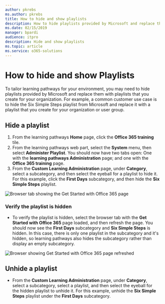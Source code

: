 ```yaml
---
author: pkrebs
ms.author: pkrebs
title: How to hide and show playlists
description: How to hide playlists provided by Microsoft and replace them with playlists that you create for your organization.
ms.date: 02/15/2019
manager: bpardi
audience: itpro
description: Hide and show playlists
ms.topic: article
ms.service: o365-solutions
---
```


# How to hide and show Playlists

To tailor learning pathways for your environment, you may need to hide playlists provided by Microsoft and replace them with playlists that you create for your organization. For example, a common customer use case is to hide the Six Simple Steps playlist from Microsoft and replace it with a playlist that you create for your organization or user group. 

## Hide a playlist

1. From the learning pathways **Home** page, click the **Office 365 training** tile.
2. From the learning pathways web part, select the **System** menu, then select **Administer Playlist**. You should now have two tabs open: One with the **learning pathways Administration** page; and one with the **Office 365 training** page. 
3. From the **Custom Learning Administration** page, under **Category**, select a subcategory, and then select the eyeball for a playlist to hide it. For this example, click the **First Days** subcategory, and then hide the **Six Simple Steps** playlist.  

![Browser tab showing the Get Started with Office 365 page](media/cg-hideplaylist.png)

### Verify the playlist is hidden
- To verify the playlist is hidden, select the browser tab with the **Get Started with Office 365** page loaded, and then refresh the page. You should now see the **First Days** subcategory and **Six Simple Steps** is hidden. In this case, there is only one playlist in the subcategory and it's hidden, so learning pathways also hides the subcategory rather than display an empty subcategory. 

![Browser showing Get Started with Office 365 page refreshed](media/cg-hideplaylistrefresh.png)

## Unhide a playlist

- From the **Custom Learning Administration** page, under **Category**, select a subcategory, select a playlist, and then select the eyeball for the hidden playlist to unhide it. For this example, unhide the **Six Simple Steps** playlist under the **First Days** subcategory.  

